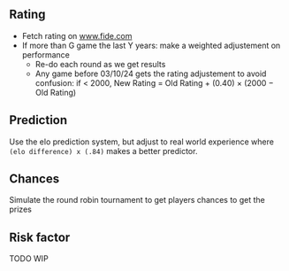 ## Rating
- Fetch rating on www.fide.com
- If more than G game the last Y years: make a weighted adjustement on performance
    - Re-do each round as we get results
    - Any game before 03/10/24 gets the rating adjustement to avoid confusion: if < 2000, New Rating = Old Rating + (0.40) × (2000 − Old Rating)

## Prediction
Use the elo prediction system, but adjust to real world experience where `(elo difference) x (.84)` makes a better predictor.

## Chances
Simulate the round robin tournament to get players chances to get the prizes

## Risk factor
TODO WIP
